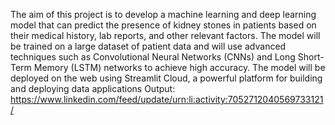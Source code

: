 
 The aim of this project is to develop a machine learning and deep learning model that can predict the presence of kidney stones in patients based on their medical history, lab reports, and other relevant factors. The model will be trained on a large dataset of patient data and will use advanced techniques such as Convolutional Neural Networks (CNNs) and Long Short-Term Memory (LSTM) networks to achieve high accuracy. The model will be deployed on the web using Streamlit Cloud, a powerful platform for building and deploying data applications
 Output: https://www.linkedin.com/feed/update/urn:li:activity:7052712040569733121/
